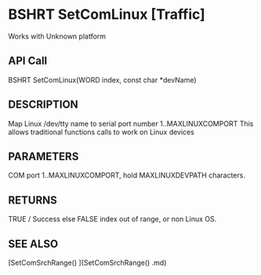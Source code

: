 # BSHRT SetComLinux [Traffic]

Works with Unknown platform

## API Call
BSHRT SetComLinux(WORD index, const char *devName)
## DESCRIPTION
Map Linux /dev/tty name to serial port number 1..MAXLINUXCOMPORT This allows traditional functions calls to work on Linux devices

## PARAMETERS
COM port 1..MAXLINUXCOMPORT, hold MAXLINUXDEVPATH characters.

## RETURNS
TRUE / Success else FALSE index out of range, or non Linux OS.

## SEE ALSO
[SetComSrchRange() ](SetComSrchRange() .md)

